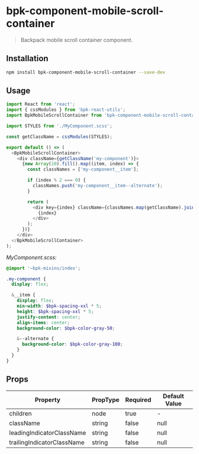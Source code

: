 # bpk-component-mobile-scroll-container

> Backpack mobile scroll container component.

## Installation

```sh
npm install bpk-component-mobile-scroll-container --save-dev
```

## Usage

```js
import React from 'react';
import { cssModules } from 'bpk-react-utils';
import BpkMobileScrollContainer from 'bpk-component-mobile-scroll-container';

import STYLES from './MyComponent.scss';

const getClassName = cssModules(STYLES);

export default () => (
  <BpkMobileScrollContainer>
    <div className={getClassName('my-component')}>
      {new Array(10).fill().map((item, index) => {
        const classNames = ['my-component__item'];

        if (index % 2 === 0) {
          classNames.push('my-component__item--alternate');
        }

        return (
          <div key={index} className={classNames.map(getClassName).join(' ')}>
            {index}
          </div>
        );
      })}
    </div>
  </BpkMobileScrollContainer>
);
```

*MyComponent.scss:*
```scss
@import '~bpk-mixins/index';

.my-component {
  display: flex;

  &__item {
    display: flex;
    min-width: $bpk-spacing-xxl * 5;
    height: $bpk-spacing-xxl * 5;
    justify-content: center;
    align-items: center;
    background-color: $bpk-color-gray-50;

    &--alternate {
      background-color: $bpk-color-gray-100;
    }
  }
}
```

## Props

| Property                    | PropType | Required | Default Value |
| --------------------------- | -------- | -------- | ------------- |
| children                    | node     | true     | -             |
| className                   | string   | false    | null          |
| leadingIndicatorClassName   | string   | false    | null          |
| trailingIndicatorClassName  | string   | false    | null          |

